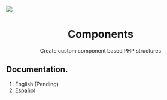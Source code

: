 
![](https://img.shields.io/github/license/thenlabs/components?style=for-the-badge)
![]()

<h1 align="center">Components</h1>
<p align="center">Create custom component based PHP structures</p>

## Documentation.

1. English (Pending)
2. [Español](http://thenlabs.org/docs/components/master/es/index.html)

